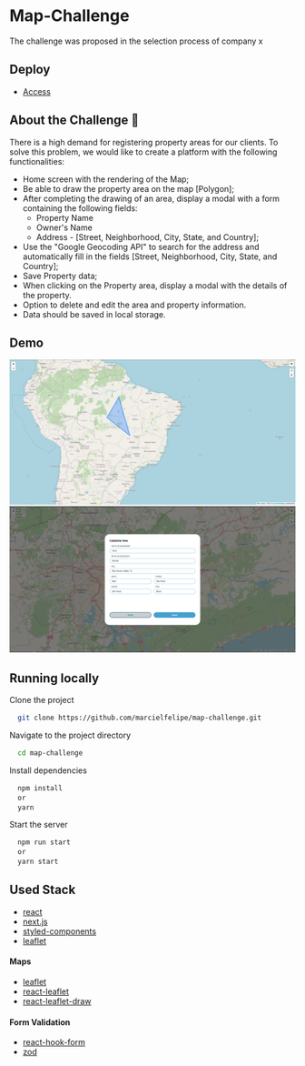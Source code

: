 
# Map-Challenge

The challenge was proposed in the selection process of company x

## Deploy

- [Access](https://map-challenge.marcielfelipe.com/)

## About the Challenge 🤯

 There is a high demand for registering property areas for our clients. To solve this problem, we would like to create a platform with the following functionalities:

- Home screen with the rendering of the Map;
- Be able to draw the property area on the map [Polygon];
- After completing the drawing of an area, display a modal with a form  containing the following fields:
  - Property Name
  - Owner's Name
  - Address - [Street, Neighborhood, City, State, and Country];
- Use the "Google Geocoding API" to search for the address and automatically fill in the fields [Street, Neighborhood, City, State, and Country];
- Save Property data;
- When clicking on the Property area, display a modal with the details of the property.
- Option to delete and edit the area and property information.
- Data should be saved in local storage.

## Demo

![Home](screenshot.png)
![Form](screenshot2.png)

## Running locally

Clone the project

```bash
  git clone https://github.com/marcielfelipe/map-challenge.git
```

Navigate to the project directory

```bash
  cd map-challenge
```

Install dependencies

```bash
  npm install
  or
  yarn
```

Start the server

```bash
  npm run start
  or
  yarn start
```

## Used Stack

- [react](https://react.dev/)
- [next.js](https://nextjs.org/)
- [styled-components](https://styled-components.com/docs)
- [leaflet](https://leafletjs.com/)

#### Maps

- [leaflet](https://leafletjs.com/)
- [react-leaflet](https://react-leaflet.js.org/)
- [react-leaflet-draw](https://www.npmjs.com/package/react-leaflet-draw)

#### Form Validation

- [react-hook-form](https://www.npmjs.com/package/react-leaflet-draw)
- [zod](https://zod.dev/)
